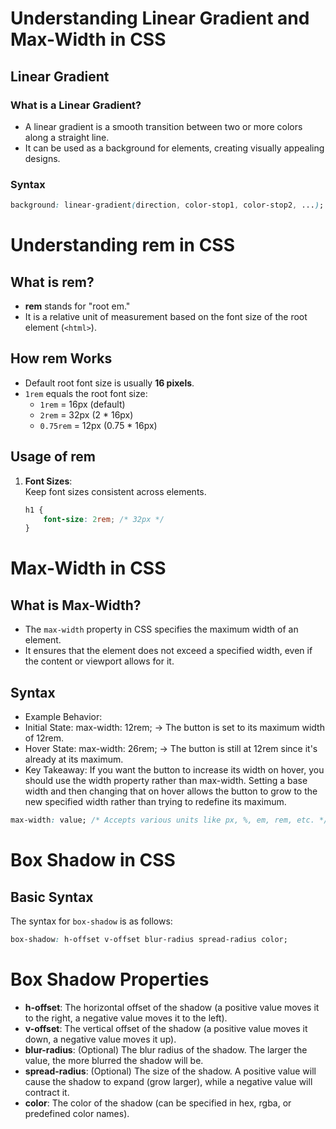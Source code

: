 # Understanding Linear Gradient and Max-Width in CSS  

## Linear Gradient  

### What is a Linear Gradient?  

- A linear gradient is a smooth transition between two or more colors along a straight line.  
- It can be used as a background for elements, creating visually appealing designs.  

### Syntax  

```css  
background: linear-gradient(direction, color-stop1, color-stop2, ...);
```

# Understanding **rem** in CSS  

## What is **rem**?  

- **rem** stands for "root em."  
- It is a relative unit of measurement based on the font size of the root element (`<html>`).  

## How **rem** Works  

- Default root font size is usually **16 pixels**.  
- `1rem` equals the root font size:  
  - `1rem` = 16px (default)  
  - `2rem` = 32px (2 * 16px)  
  - `0.75rem` = 12px (0.75 * 16px)  

## Usage of **rem**  

1. **Font Sizes**:  
   Keep font sizes consistent across elements.  
   ```css  
   h1 {  
       font-size: 2rem; /* 32px */  
   }
   ```

# Max-Width in CSS  

## What is Max-Width?  

- The `max-width` property in CSS specifies the maximum width of an element.  
- It ensures that the element does not exceed a specified width, even if the content or viewport allows for it.  

## Syntax  
- Example Behavior:
- Initial State:
max-width: 12rem; → The button is set to its maximum width of 12rem.
- Hover State:
max-width: 26rem; → The button is still at 12rem since it's already at its maximum.
- Key Takeaway:
If you want the button to increase its width on hover, you should use the width property rather than max-width. Setting a base width and then changing that on hover allows the button to grow to the new specified width rather than trying to redefine its maximum.
```css  
max-width: value; /* Accepts various units like px, %, em, rem, etc. */
```

# Box Shadow in CSS  

## Basic Syntax  

The syntax for `box-shadow` is as follows:  

```css  
box-shadow: h-offset v-offset blur-radius spread-radius color;
```

# Box Shadow Properties  

- **h-offset**: The horizontal offset of the shadow (a positive value moves it to the right, a negative value moves it to the left).  
- **v-offset**: The vertical offset of the shadow (a positive value moves it down, a negative value moves it up).  
- **blur-radius**: (Optional) The blur radius of the shadow. The larger the value, the more blurred the shadow will be.  
- **spread-radius**: (Optional) The size of the shadow. A positive value will cause the shadow to expand (grow larger), while a negative value will contract it.  
- **color**: The color of the shadow (can be specified in hex, rgba, or predefined color names).
